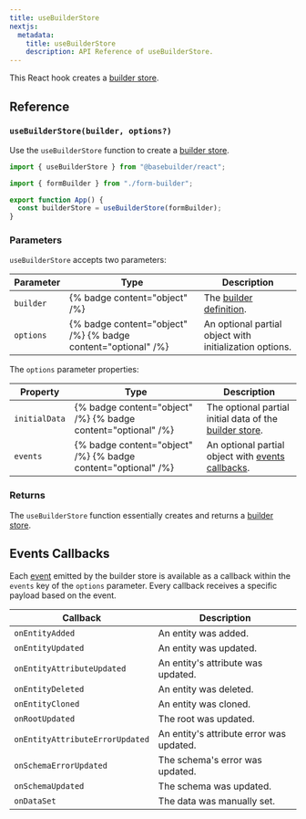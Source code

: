 ```yaml
---
title: useBuilderStore
nextjs:
  metadata:
    title: useBuilderStore
    description: API Reference of useBuilderStore.
---
```


This React hook creates a [builder store](/docs/api/create-builder-store).

## Reference

### `useBuilderStore(builder, options?)`

Use the `useBuilderStore` function to create a [builder store](/docs/api/create-builder-store).

```typescript
import { useBuilderStore } from "@basebuilder/react";

import { formBuilder } from "./form-builder";

export function App() {
  const builderStore = useBuilderStore(formBuilder);
}
```

### Parameters

`useBuilderStore` accepts two parameters:

| Parameter | Type                                                          | Description                                             |
| --------- | ------------------------------------------------------------- | ------------------------------------------------------- |
| `builder` | {% badge content="object" /%}                                 | The [builder definition](/docs/api/create-builder).     |
| `options` | {% badge content="object" /%} {% badge content="optional" /%} | An optional partial object with initialization options. |

The `options` parameter properties:

| Property      | Type                                                          | Description                                                                               |
| ------------- | ------------------------------------------------------------- | ----------------------------------------------------------------------------------------- |
| `initialData` | {% badge content="object" /%} {% badge content="optional" /%} | The optional partial initial data of the [builder store](/docs/api/create-builder-store). |
| `events`      | {% badge content="object" /%} {% badge content="optional" /%} | An optional partial object with [events callbacks](#events-callbacks).                    |

### Returns

The `useBuilderStore` function essentially creates and returns a [builder store](/docs/api/create-builder-store).

## Events Callbacks

Each [event](/docs/api/create-builder-store#events) emitted by the builder store is available as a callback within the `events` key of the `options` parameter. Every callback receives a specific payload based on the event.

| Callback                        | Description                              |
| ------------------------------- | ---------------------------------------- |
| `onEntityAdded`                 | An entity was added.                     |
| `onEntityUpdated`               | An entity was updated.                   |
| `onEntityAttributeUpdated`      | An entity's attribute was updated.       |
| `onEntityDeleted`               | An entity was deleted.                   |
| `onEntityCloned`                | An entity was cloned.                    |
| `onRootUpdated`                 | The root was updated.                    |
| `onEntityAttributeErrorUpdated` | An entity's attribute error was updated. |
| `onSchemaErrorUpdated`          | The schema's error was updated.          |
| `onSchemaUpdated`               | The schema was updated.                  |
| `onDataSet`                     | The data was manually set.               |
